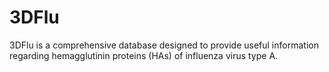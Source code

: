 # 3DFlu
3DFlu is a comprehensive database designed to provide useful information regarding hemagglutinin  proteins (HAs) of influenza virus type A. 
